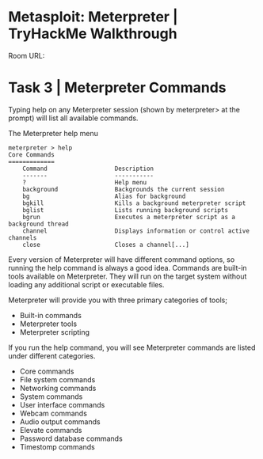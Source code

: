# Metasploit: Meterpreter | TryHackMe Walkthrough

Room URL: 

# Task 3 | Meterpreter Commands

Typing help on any Meterpreter session (shown by meterpreter> at the prompt) will list all available commands.

The Meterpreter help menu

```
meterpreter > help
Core Commands
=============
    Command                   Description
    -------                   -----------
    ?                         Help menu
    background                Backgrounds the current session
    bg                        Alias for background
    bgkill                    Kills a background meterpreter script
    bglist                    Lists running background scripts
    bgrun                     Executes a meterpreter script as a background thread
    channel                   Displays information or control active channels
    close                     Closes a channel[...]
```

Every version of Meterpreter will have different command options, so running the help command is always a good idea. Commands are built-in tools available on Meterpreter. They will run on the target system without loading any additional script or executable files.

Meterpreter will provide you with three primary categories of tools;

 - Built-in commands
 - Meterpreter tools
 - Meterpreter scripting

If you run the help command, you will see Meterpreter commands are listed under different categories.

 - Core commands
 - File system commands
 - Networking commands
 - System commands
 - User interface commands
 - Webcam commands
 - Audio output commands
 - Elevate commands
 - Password database commands
 - Timestomp commands
